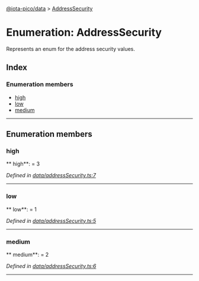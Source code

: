 [@iota-pico/data](../README.md) > [AddressSecurity](../enums/addresssecurity.md)

# Enumeration: AddressSecurity

Represents an enum for the address security values.

## Index

### Enumeration members

* [high](addresssecurity.md#high)
* [low](addresssecurity.md#low)
* [medium](addresssecurity.md#medium)

---

## Enumeration members

<a id="high"></a>

###  high

** high**:    = 3

*Defined in [data/addressSecurity.ts:7](https://github.com/iotaeco/iota-pico-data/blob/ecbfc47/src/data/addressSecurity.ts#L7)*

___

<a id="low"></a>

###  low

** low**:    = 1

*Defined in [data/addressSecurity.ts:5](https://github.com/iotaeco/iota-pico-data/blob/ecbfc47/src/data/addressSecurity.ts#L5)*

___

<a id="medium"></a>

###  medium

** medium**:    = 2

*Defined in [data/addressSecurity.ts:6](https://github.com/iotaeco/iota-pico-data/blob/ecbfc47/src/data/addressSecurity.ts#L6)*

___


